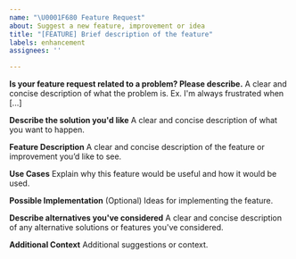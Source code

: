 ```yaml
---
name: "\U0001F680 Feature Request"
about: Suggest a new feature, improvement or idea
title: "[FEATURE] Brief description of the feature"
labels: enhancement
assignees: ''

---
```


**Is your feature request related to a problem? Please describe.**
A clear and concise description of what the problem is. Ex. I'm always frustrated when [...]

**Describe the solution you'd like**
A clear and concise description of what you want to happen.

**Feature Description**
A clear and concise description of the feature or improvement you’d like to see.

**Use Cases**
Explain why this feature would be useful and how it would be used.

**Possible Implementation**
(Optional) Ideas for implementing the feature.

**Describe alternatives you've considered**
A clear and concise description of any alternative solutions or features you've considered.

**Additional Context**
Additional suggestions or context.
